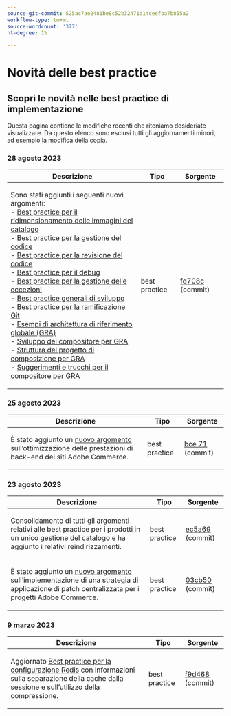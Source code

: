 ```yaml
---
source-git-commit: 525ac7ae2481be8c52b32471d14ceefba7b855a2
workflow-type: tm+mt
source-wordcount: '377'
ht-degree: 1%

---
```

# Novità delle best practice

## Scopri le novità nelle best practice di implementazione

Questa pagina contiene le modifiche recenti che riteniamo desideriate visualizzare. Da questo elenco sono esclusi tutti gli aggiornamenti minori, ad esempio la modifica della copia.

### 28 agosto 2023

<table style="table-layout:auto;">
  <thead>
    <tr>
      <th>Descrizione</th>
      <th>Tipo</th>
      <th>Sorgente</th>
    </tr>
  </thead>
  <tbody>
    <tr>
      <td><p>Sono stati aggiunti i seguenti nuovi argomenti:<br />- <a href="https://experienceleague.adobe.com/docs/commerce-operations/implementation-playbook/best-practices/development/catalog-image-resizing.html">Best practice per il ridimensionamento delle immagini del catalogo</a><br />- <a href="https://experienceleague.adobe.com/docs/commerce-operations/implementation-playbook/best-practices/development/code-management.html">Best practice per la gestione del codice</a><br />- <a href="https://experienceleague.adobe.com/docs/commerce-operations/implementation-playbook/best-practices/development/code-review.html">Best practice per la revisione del codice</a><br />- <a href="https://experienceleague.adobe.com/docs/commerce-operations/implementation-playbook/best-practices/development/debugging.html">Best practice per il debug</a><br />- <a href="https://experienceleague.adobe.com/docs/commerce-operations/implementation-playbook/best-practices/development/exception-handling.html">Best practice per la gestione delle eccezioni</a><br />- <a href="https://experienceleague.adobe.com/docs/commerce-operations/implementation-playbook/best-practices/development/general.html">Best practice generali di sviluppo</a><br />- <a href="https://experienceleague.adobe.com/docs/commerce-operations/implementation-playbook/best-practices/development/git-branching.html">Best practice per la ramificazione Git</a><br />- <a href="https://experienceleague.adobe.com/docs/commerce-operations/implementation-playbook/architecture/global-reference-architecture/examples.html">Esempi di architettura di riferimento globale (GRA)</a><br />- <a href="https://experienceleague.adobe.com/docs/commerce-operations/implementation-playbook/architecture/global-reference-architecture/composer/overview.html">Sviluppo del compositore per GRA</a><br />- <a href="https://experienceleague.adobe.com/docs/commerce-operations/implementation-playbook/architecture/global-reference-architecture/composer/project-structure.html">Struttura del progetto di composizione per GRA</a><br />- <a href="https://experienceleague.adobe.com/docs/commerce-operations/implementation-playbook/architecture/global-reference-architecture/composer/tips-and-tricks.html">Suggerimenti e trucchi per il compositore per GRA</a></p>
</td>
      <td>best practice</td>
      <td><a href="https://github.com/AdobeDocs/commerce-operations.en/commit/fd708ce4c1ab69f2d6e3a3b10dcd2387ae829368">fd708c</a> (commit)</td>
    </tr>
  </tbody>
</table>

### 25 agosto 2023

<table style="table-layout:auto;">
  <thead>
    <tr>
      <th>Descrizione</th>
      <th>Tipo</th>
      <th>Sorgente</th>
    </tr>
  </thead>
  <tbody>
    <tr>
      <td><p>È stato aggiunto un <a href="https://experienceleague.adobe.com/docs/commerce-operations/implementation-playbook/best-practices/maintenance/backend-performance.html">nuovo argomento</a> sull’ottimizzazione delle prestazioni di back-end dei siti Adobe Commerce.</p>
</td>
      <td>best practice</td>
      <td><a href="https://github.com/AdobeDocs/commerce-operations.en/commit/ecbb71ad8745e4589856c6cbf283212ed61a3664">bce 71</a> (commit)</td>
    </tr>
  </tbody>
</table>

### 23 agosto 2023

<table style="table-layout:auto;">
  <thead>
    <tr>
      <th>Descrizione</th>
      <th>Tipo</th>
      <th>Sorgente</th>
    </tr>
  </thead>
  <tbody>
    <tr>
      <td><p>Consolidamento di tutti gli argomenti relativi alle best practice per i prodotti in un unico <a href="https://experienceleague.adobe.com/docs/commerce-operations/implementation-playbook/best-practices/planning/catalog-management.html">gestione del catalogo</a> e ha aggiunto i relativi reindirizzamenti.</p>
</td>
      <td>best practice</td>
      <td><a href="https://github.com/AdobeDocs/commerce-operations.en/commit/ec5a695002df98646c602f6f9ddb2cc11a79bad8">ec5a69</a> (commit)</td>
    </tr>
    <tr>
      <td><p>È stato aggiunto un <a href="https://experienceleague.adobe.com/docs/commerce-operations/implementation-playbook/best-practices/maintenance/patching-at-scale.html">nuovo argomento</a> sull’implementazione di una strategia di applicazione di patch centralizzata per i progetti Adobe Commerce.</p>
</td>
      <td>best practice</td>
      <td><a href="https://github.com/AdobeDocs/commerce-operations.en/commit/03cb50be0cb18b6079c5c69aafc74c6099610fb0">03cb50</a> (commit)</td>
    </tr>
  </tbody>
</table><!-- date_group -->

### 9 marzo 2023

<table style="table-layout:auto;">
  <thead>
    <tr>
      <th>Descrizione</th>
      <th>Tipo</th>
      <th>Sorgente</th>
    </tr>
  </thead>
  <tbody>
    <tr>
      <td><p>Aggiornato <a href="https://experienceleague.adobe.com/docs/commerce-operations/implementation-playbook/best-practices/planning/redis-service-configuration.html">Best practice per la configurazione Redis</a> con informazioni sulla separazione della cache dalla sessione e sull’utilizzo della compressione.</p>
</td>
      <td>best practice</td>
      <td><a href="https://github.com/AdobeDocs/commerce-operations.en/commit/f9d46893a25569b9cb00b45ab285758b3b74b410">f9d468</a> (commit)</td>
    </tr>
  </tbody>
</table><!-- date_group --><!-- month_group --><!-- year_group -->
